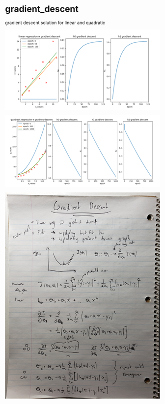 # gradient_descent
gradient descent solution for linear and quadratic


![linear_gradient_descent.PNG](https://github.com/jburs/gradient_descent/blob/main/pictures/linear_gradient_descent.PNG)

![quad_grad_descent.PNG](https://github.com/jburs/gradient_descent/blob/main/pictures/quad_grad_descent.PNG)

![20210112_112807.jpg](https://github.com/jburs/gradient_descent/blob/main/pictures/20210112_112807.jpg)
